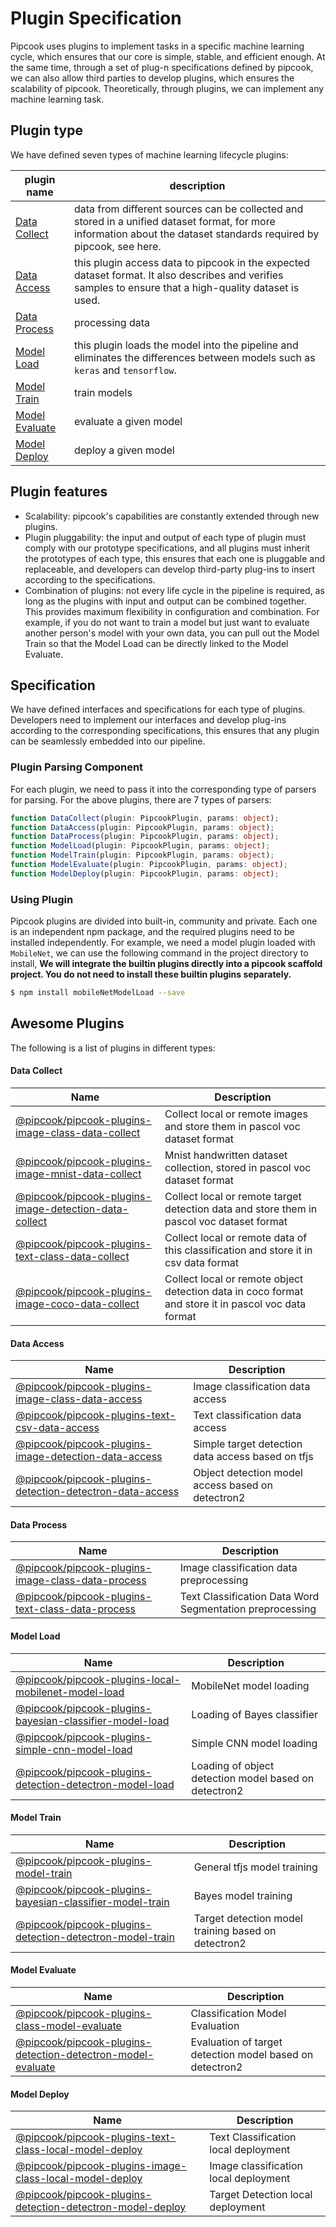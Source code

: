 # Plugin Specification

Pipcook uses plugins to implement tasks in a specific machine learning cycle, which ensures that our core is simple, stable, and efficient enough. At the same time, through a set of plug-n specifications defined by pipcook, we can also allow third parties to develop plugins, which ensures the scalability of pipcook. Theoretically, through plugins, we can implement any machine learning task.

## Plugin type

We have defined seven types of machine learning lifecycle plugins:

| plugin name | description |
|-------------|-------------|
| [Data Collect](./plugin/0-data-collect.md) | data from different sources can be collected and stored in a unified dataset format, for more information about the dataset standards required by pipcook, see here. |
| [Data Access](./plugin/1-data-access.md) | this plugin access data to pipcook in the expected dataset format. It also describes and verifies samples to ensure that a high-quality dataset is used. |
| [Data Process](./plugin/2-data-process.md) | processing data |
| [Model Load](./plugin/3-model-load.md) | this plugin loads the model into the pipeline and eliminates the differences between models such as `keras` and `tensorflow`. |
| [Model Train](./plugin/4-model-train.md) | train models |
| [Model Evaluate](./plugin/5-model-evaluate.md) | evaluate a given model |
| [Model Deploy](./plugin/6-model-deploy.md) | deploy a given model |

## Plugin features

- Scalability: pipcook's capabilities are constantly extended through new plugins.
- Plugin pluggability: the input and output of each type of plugin must comply with our prototype specifications, and all plugins must inherit the prototypes of each type, this ensures that each one is pluggable and replaceable, and developers can develop third-party plug-ins to insert according to the specifications.
- Combination of plugins: not every life cycle in the pipeline is required, as long as the plugins with input and output can be combined together. This provides maximum flexibility in configuration and combination. For example, if you do not want to train a model but just want to evaluate another person's model with your own data, you can pull out the Model Train so that the Model Load can be directly linked to the Model Evaluate.

## Specification

We have defined interfaces and specifications for each type of plugins. Developers need to implement our interfaces and develop plug-ins according to the corresponding specifications, this ensures that any plugin can be seamlessly embedded into our pipeline.

### Plugin Parsing Component

For each plugin, we need to pass it into the corresponding type of parsers for parsing. For the above plugins, there are 7 types of parsers:

```ts
function DataCollect(plugin: PipcookPlugin, params: object);
function DataAccess(plugin: PipcookPlugin, params: object);
function DataProcess(plugin: PipcookPlugin, params: object);
function ModelLoad(plugin: PipcookPlugin, params: object);
function ModelTrain(plugin: PipcookPlugin, params: object);
function ModelEvaluate(plugin: PipcookPlugin, params: object);
function ModelDeploy(plugin: PipcookPlugin, params: object);
```

### Using Plugin

Pipcook plugins are divided into built-in, community and private. Each one is an independent npm package, and the required plugins need to be installed independently. For example, we need a model plugin loaded with `MobileNet`, we can use the following command in the project directory to install, **We will integrate the builtin plugins directly into a pipcook scaffold project. You do not need to install these builtin plugins separately.**

```sh
$ npm install mobileNetModelLoad --save
```

## Awesome Plugins

The following is a list of plugins in different types:

#### Data Collect

| Name | Description |
| --- | --- |
| [@pipcook/pipcook-plugins-image-class-data-collect](https://alibaba.github.io/pipcook/doc/%40pipcook-pipcook-plugins-image-class-data-collect-en) | Collect local or remote images and store them in pascol voc dataset format |
| [@pipcook/pipcook-plugins-image-mnist-data-collect](https://alibaba.github.io/pipcook/doc/%40pipcook-pipcook-plugins-image-mnist-data-collect-en) | Mnist handwritten dataset collection, stored in pascol voc dataset format |
| [@pipcook/pipcook-plugins-image-detection-data-collect](https://alibaba.github.io/pipcook/doc/%40pipcook-pipcook-plugins-image-detection-data-collect-en) | Collect local or remote target detection data and store them in pascol voc dataset format |
| [@pipcook/pipcook-plugins-text-class-data-collect](https://alibaba.github.io/pipcook/doc/%40pipcook-pipcook-plugins-text-class-data-collect-en) | Collect local or remote data of this classification and store it in csv data format |
| [@pipcook/pipcook-plugins-image-coco-data-collect](https://alibaba.github.io/pipcook/doc/%40pipcook-pipcook-plugins-image-coco-data-collect-en) | Collect local or remote object detection data in coco format and store it in pascol voc data format |


#### Data Access

| Name | Description |
| --- | --- |
| [@pipcook/pipcook-plugins-image-class-data-access](https://alibaba.github.io/pipcook/doc/%40pipcook-pipcook-plugins-image-class-data-access-en) | Image classification data access |
| [@pipcook/pipcook-plugins-text-csv-data-access](https://alibaba.github.io/pipcook/doc/%40pipcook-pipcook-plugins-text-csv-data-access-en) | Text classification data access |
| [@pipcook/pipcook-plugins-image-detection-data-access](https://alibaba.github.io/pipcook/doc/%40pipcook-pipcook-plugins-image-detection-data-access-en) | Simple target detection data access based on tfjs |
| [@pipcook/pipcook-plugins-detection-detectron-data-access](https://alibaba.github.io/pipcook/doc/%40pipcook-pipcook-plugins-detection-detectron-data-access-en) | Object detection model access based on detectron2 |

#### Data Process

| Name | Description |
| --- | --- |
| [@pipcook/pipcook-plugins-image-class-data-process](https://alibaba.github.io/pipcook/doc/%40pipcook-pipcook-plugins-image-class-data-process-en) | Image classification data preprocessing |
| [@pipcook/pipcook-plugins-text-class-data-process](https://alibaba.github.io/pipcook/doc/%40pipcook-pipcook-plugins-text-class-data-process-en) | Text Classification Data Word Segmentation preprocessing |

#### Model Load

| Name | Description |
| --- | --- |
| [@pipcook/pipcook-plugins-local-mobilenet-model-load](https://alibaba.github.io/pipcook/doc/%40pipcook-pipcook-plugins-local-mobilenet-model-load-en) | MobileNet model loading |
| [@pipcook/pipcook-plugins-bayesian-classifier-model-load](https://alibaba.github.io/pipcook/doc/%40pipcook-pipcook-plugins-bayesian-classifier-model-load-en) | Loading of Bayes classifier |
| [@pipcook/pipcook-plugins-simple-cnn-model-load](https://alibaba.github.io/pipcook/doc/%40pipcook-pipcook-plugins-simple-cnn-model-load-en) | Simple CNN model loading |
| [@pipcook/pipcook-plugins-detection-detectron-model-load](https://alibaba.github.io/pipcook/doc/%40pipcook-pipcook-plugins-detection-detectron-model-load-en) | Loading of object detection model based on detectron2 |

#### Model Train

| Name | Description |
| --- | --- |
| [@pipcook/pipcook-plugins-model-train](https://alibaba.github.io/pipcook/doc/%40pipcook-pipcook-plugins-model-train-en) | General tfjs model training |
| [@pipcook/pipcook-plugins-bayesian-classifier-model-train](https://alibaba.github.io/pipcook/doc/%40pipcook-pipcook-plugins-bayesian-classifier-model-train-en) | Bayes model training |
| [@pipcook/pipcook-plugins-detection-detectron-model-train](https://alibaba.github.io/pipcook/doc/%40pipcook-pipcook-plugins-detection-detectron-model-train-en) | Target detection model training based on detectron2 |

#### Model Evaluate

| Name | Description |
| --- | --- |
| [@pipcook/pipcook-plugins-class-model-evaluate](https://alibaba.github.io/pipcook/doc/%40pipcook-pipcook-plugins-class-model-evaluate-en) | Classification Model Evaluation |
| [@pipcook/pipcook-plugins-detection-detectron-model-evaluate](https://alibaba.github.io/pipcook/doc/%40pipcook-pipcook-plugins-detection-detectron-model-evaluate-en) | Evaluation of target detection model based on detectron2 |

#### Model Deploy

| Name | Description |
| --- | --- |
| [@pipcook/pipcook-plugins-text-class-local-model-deploy](https://alibaba.github.io/pipcook/doc/%40pipcook-pipcook-plugins-text-class-local-model-deploy-en) | Text Classification local deployment |
| [@pipcook/pipcook-plugins-image-class-local-model-deploy](https://alibaba.github.io/pipcook/doc/%40pipcook-pipcook-plugins-image-class-local-model-deploy-en) | Image classification local deployment |
| [@pipcook/pipcook-plugins-detection-detectron-model-deploy](https://alibaba.github.io/pipcook/doc/%40pipcook-pipcook-plugins-detection-detectron-model-deploy-en) | Target Detection local deployment |
